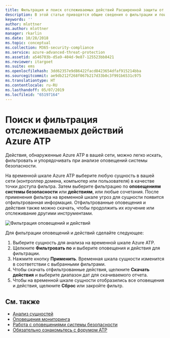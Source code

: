 ```yaml
---
title: Фильтрация и поиск отслеживаемых действий Расширенной защиты от угроз Azure | Документация Майкрософт
description: В этой статье приводятся общие сведения о фильтрации и поиске отслеживаемых действий с помощью Azure ATP.
keywords: ''
author: mlottner
ms.author: mlottner
manager: rkarlin
ms.date: 10/28/2018
ms.topic: conceptual
ms.collection: M365-security-compliance
ms.service: azure-advanced-threat-protection
ms.assetid: a546703b-d5a9-404d-9e87-125523bb8421
ms.reviewer: itargoet
ms.suite: ems
ms.openlocfilehash: 3dd62357e9d86422facd8423654dfaf915214bba
ms.sourcegitcommit: ae9db212f268f067b217d33b0c3f991b6531c975
ms.translationtype: HT
ms.contentlocale: ru-RU
ms.lasthandoff: 05/07/2019
ms.locfileid: "65197164"
---
```

# <a name="azure-atp-monitored-activities-search-and-filter"></a>Поиск и фильтрация отслеживаемых действий Azure ATP 

Действия, обнаруженные Azure ATP в вашей сети, можно легко искать, фильтровать и упорядочивать при анализе оповещений системы безопасности.  

На временной шкале Azure ATP выберите любую сущность в вашей сети (контроллер домена, компьютер или пользователя) в качестве точки доступа фильтра. Затем выберите фильтрацию по **оповещениям системы безопасности** или **действиям**, или любые сочетания. После применения фильтра на временной шкале угроз для сущности появится отфильтрованная информация. Отфильтрованные оповещения и действия также можно скачать, чтобы продолжить их изучение или отслеживание другими инструментами. 

![Фильтрация оповещений и действий](./media/activities-filter.png)

Для фильтрации оповещений и действий сделайте следующее:
 1. Выберите сущность для анализа на временной шкале Azure ATP. 
 2. Щелкните **Фильтровать по** и выберите оповещения и действия для фильтрации. 
 3. Нажмите кнопку **Применить**. Временная шкала сущности изменится в соответствии с выбранными фильтрами. 
 4. Чтобы скачать отфильтрованные действия, щелкните **Скачать действия** и выберите диапазон дат для скачиваемого отчета. 
 5. Чтобы на временной шкале сущности отобразились все оповещения и действия, щелкните **Сброс** или закройте фильтр. 


## <a name="see-also"></a>См. также
- [Анализ сущностей](investigate-entity.md)
- [Оповещения мониторинга](monitoring-alerts.md)
- [Работа с оповещениями системы безопасности](working-with-suspicious-activities.md)
- [Обязательно ознакомьтесь с форумом ATP](https://aka.ms/azureatpcommunity)
